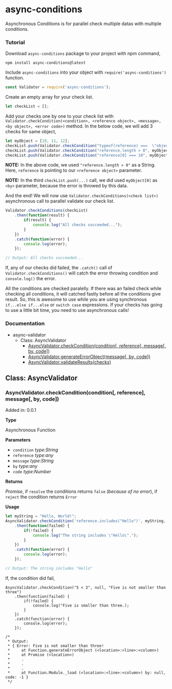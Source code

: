 # async-conditions

Asynchronous Conditions is for parallel check multiple datas with multiple conditions.

### Tutorial

Download `async-conditions` package to your project with npm command,

```
npm install async-conditions@latest
```

Include `async-conditions` into your object with `require('async-conditions')` function.

```javascript
const Validator = require('async-conditions');
```

Create an empty array for your check list.

```javascript
let checkList = [];
```

Add your checks one by one to your check list with `Validator.checkCondition(<condition>, <reference object>, <message>, <by object>, <error code>)` method. In the below code, we will add 3 checks for same object,

```javascript
let myObject = [10, 11, 12];
checkList.push(Validator.checkCondition("typeof(reference) ===  \"object\" && reference instanceof Array", myObject, "The object is not an array!", myObject, 0x1));
checkList.push(Validator.checkCondition("reference.length > 0", myObject, "This array is empty!", myObject, 0x2));
checkList.push(Validator.checkCondition("reference[0] === 10", myObject, "This array\'s first element is not 10!", myObject[0], 0x3));
```

**NOTE:** In the above code, we used `"reference.length > 0"` as a String. Here, `reference` is pointing to our `<reference object>` parameter.

**NOTE:** In the third `checkList.push(...)` call, we did used `myObject[0]` as `<by>` parameter, because the error is throwed by this data.

And the end! We will now use `Validator.checkConditions(<check list>)` asynchronous call to parallel validate our check list.

```javascript
Validator.checkConditions(checkList)
    .then(function(result) {
        if(result) {
            console.log("All checks succeeded...");
        }
    })
    .catch(function(error) {
        console.log(error);
    });

// Output: All checks succeeded...
```

If, any of our checks did failed, the `.catch()` call of `Validator.checkConditions()` will catch the error throwing condition and `console.log()` the error.

All the conditions are checked paralelly. If there was an failed check while checking all conditions, it will catched fastly before all the conditions give result. So, this is awesome to use while you are using synchronous `if...else if...else` or `switch case` expressions. If your checks has going to use a little bit time, you need to use asynchronous calls!

### Documentation

* async-validator
  * Class: AsyncValidator
    * [AsyncValidator.checkCondition(condition[, reference], message[, by, code])](https://github.com/n3pixowe/async-conditions#documentation)
    * [AsyncValidator.generateErrorObject(message[, by, code])](https://github.com/n3pixowe/async-conditions#documentation)
    * [AsyncValidator.validateResults(checks)](https://github.com/n3pixowe/async-conditions#documentation)

## Class: AsyncValidator

### AsyncValidator.checkCondition(condition[, reference], message[, by, code])

Added in: 0.0.1

**Type**

Asynchronous Function

**Parameters**

* `condition` *type:String*
* `reference` *type:any*
* `message` *type:String*
* `by` *type:any*
* `code` *type:Number*

**Returns**

*Promise*, if `resolve` the conditions returns `false` (*because of no error*), if `reject` the condition returns `Error`

**Usage**

```javascript
let myString = "Hello, World!";
AsyncValidator.checkCondition('reference.includes("Hello")', myString, "The string doesn't includes \"Hello\"!", myString, 0x90)
    .then(function(failed) {
        if(!failed) {
            console.log("The string includes \"Hello\".");
        }
    })
    .catch(function(error) {
        console.log(error);
    });

// Output: The string includes "Hello"
```

If, the condition did fail,

```
AsyncValidator.checkCondition("5 < 3", null, "Five is not smaller than three")
    .then(function(failed) {
        if(!failed) {
            console.log("Five is smaller than three.);
        }
    })
    .catch(function(error) {
        console.log(error);
    });

/*
 * Output:
 * { Error: Five is not smaller than three!
 *     at Function.generateErrorObject (<location>:<line>:<column>)
 *     at Promise (<location>)
 *     .
 *     .
 *     .
 *     at Function.Module._load (<location>:<line>:<column>) by: null, code: -1 }
 */
```
